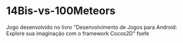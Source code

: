 # 14Bis-vs-100Meteors
Jogo desenvolvido no livro "Desenvolvimento de Jogos para Android: Explore sua imaginação com o framework Cocos2D"
fsefe
